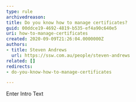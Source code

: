 ```yaml
---
type: rule
archivedreason: 
title: Do you know how to manage certificates?
guid: 00ddce19-4692-4819-b535-ef4a90c640e5
uri: how-to-manage-certificates
created: 2020-09-09T21:26:04.0000000Z
authors:
- title: Steven Andrews
  url: https://ssw.com.au/people/steven-andrews
related: []
redirects:
- do-you-know-how-to-manage-certificates

---
```



Enter Intro Text
<br><excerpt class='endintro'></excerpt><br>



